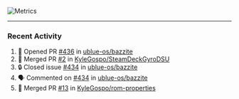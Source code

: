 ![Metrics](https://metrics.lecoq.io/KyleGospo?template=classic&base=header%2C%20activity%2C%20community%2C%20repositories%2C%20metadata&base.indepth=false&base.hireable=false&base.skip=false&config.timezone=America%2FLos_Angeles)

---
### Recent Activity
<!--START_SECTION:activity-->
1. 💪 Opened PR [#436](https://github.com/ublue-os/bazzite/pull/436) in [ublue-os/bazzite](https://github.com/ublue-os/bazzite)
2. 🎉 Merged PR [#2](https://github.com/KyleGospo/SteamDeckGyroDSU/pull/2) in [KyleGospo/SteamDeckGyroDSU](https://github.com/KyleGospo/SteamDeckGyroDSU)
3. 🔒 Closed issue [#434](https://github.com/ublue-os/bazzite/issues/434) in [ublue-os/bazzite](https://github.com/ublue-os/bazzite)
4. 🗣 Commented on [#434](https://github.com/ublue-os/bazzite/issues/434#issuecomment-1763436317) in [ublue-os/bazzite](https://github.com/ublue-os/bazzite)
5. 🎉 Merged PR [#13](https://github.com/KyleGospo/rom-properties/pull/13) in [KyleGospo/rom-properties](https://github.com/KyleGospo/rom-properties)
<!--END_SECTION:activity-->
